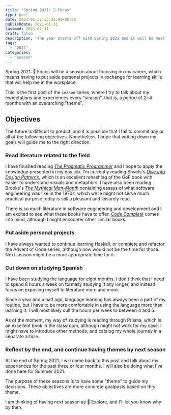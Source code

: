 ```yaml
---
title: "Spring 2021: 🎯 Focus"
type: post
date: 2021-01-31T13:21:01+08:00
publishdate: 2021-01-31
lastmod: 2021-01-31
draft: false
description: "The year starts off with Spring 2021 and it will be mostly about focusing on career"
tags:
  - "2021"
categories:
  - "season"
---
```


Spring 2021: :dart: Focus will be a season about focusing on my career,
which means having to put aside personal projects
in exchange for learning skills that will help me in the workplace.

<!--more-->

This is the first post of the `season` series,
where I try to talk about my expectations and experiences every "season",
that is, a period of 2~4 months with an overarching "theme".

## Objectives

The future is difficult to predict,
and it is possible that I fail to commit any or all of the following objectives.
Nonetheless, I hope that writing down my goals will guide me to the right direction.

### Read literature related to the field

I have finished reading [*The Pragmatic Programmer*](https://pragprog.com/titles/tpp20/the-pragmatic-programmer-20th-anniversary-edition/)
and I hope to apply the knowledge presented in my day job.
I'm currently reading Shvets's [*Dive into Design Patterns*](https://refactoring.guru/design-patterns/book),
which is an excellent rehashing of the GoF book with easier to understand visuals and metaphors.
I have also been reading Brooks's [*The Mythical Man-Month*](https://en.wikipedia.org/wiki/The_Mythical_Man-Month)
containing essays of what software engineering was like in the 1970s,
which while might not serve much practical purpose today
is still a pleasant and leisurely read.

There is so much literature in software engineering and development
and I am excited to see what these books have to offer.
[*Code Complete*](https://www.amazon.com/Code-Complete-Practical-Handbook-Construction/dp/0735619670) comes into mind,
although I might encounter other similar books.

### Put aside personal projects

I have always wanted to continue learning Haskell,
or complete and refactor the Advent of Code series,
although now would not be the time for those.
Next season might be a more appropriate time for it.

### Cut down on studying Spanish

I have been studying the language for eight months.
I don't think that I need to spend 8 hours a week on formally studying it any longer,
and instead focus on exposing myself to literature more and more.

Since a year and a half ago, language learning has always been a part of my routine,
but I have to be more comfortable in using the language more than learning it.
I will most likely cull the hours per week to between 4 and 6.

As of the moment, my way of studying is reading through Prisma,
which is an excellent book in the classroom, although might not work for my case.
I might have to introduce other methods, and catalog my whole journey in a separate article.

### Reflect by the end, and continue having themes by next season

At the end of Spring 2021, I will come back to this post
and talk about my experiences for the past three or four months.
I will also be doing what I've done here for Summer 2021.

The purpose of these seasons is to have some "theme" to guide my decisions.
These objectives are more concrete goalposts based on this theme.

I am thinking of having next season as :canoe: Explore,
and I'll let you know why by then.
